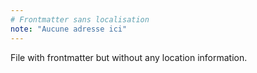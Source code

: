 ```yaml
---
# Frontmatter sans localisation
note: "Aucune adresse ici"
---
```


File with frontmatter but without any location information.

